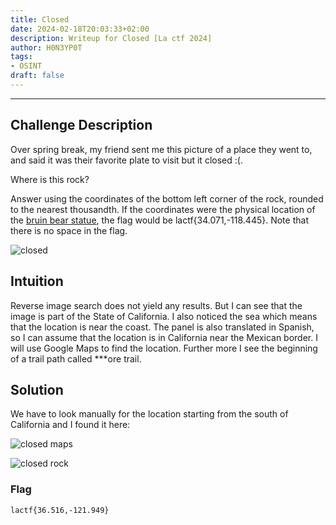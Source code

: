 ```yaml
---
title: Closed
date: 2024-02-18T20:03:33+02:00
description: Writeup for Closed [La ctf 2024]
author: H0N3YP0T
tags:
- OSINT
draft: false
---
```

___

## Challenge Description

Over spring break, my friend sent me this picture of a place they went to, and said it was their favorite plate to visit but it closed :(.

Where is this rock?

Answer using the coordinates of the bottom left corner of the rock, rounded to the nearest thousandth. If the coordinates were the physical location of the [bruin bear statue](https://www.google.com/maps/place/34°04'15.5%22N+118°26'42.0%22W/@34.0710041,-118.4450305,39m/data=!3m1!1e3!4m4!3m3!8m2!3d34.070968!4d-118.445002?entry=ttu), the flag would be lactf{34.071,-118.445}. Note that there is no space in the flag.

![closed](/images/lactf_2024/closed.png)

## Intuition

Reverse image search does not yield any results. But I can see that the image is part of the State of California. I also
noticed the sea which means that the location is near the coast. The panel is also translated in Spanish, so I can assume that the location is in California near the Mexican border. I will use Google Maps to find the location.
Further more I see the beginning of a trail path called ***ore trail.

## Solution

We have to look manually for the location starting from the south of California and I found it here:

![closed maps](/images/lactf_2024/closed1.png)

![closed rock](/images/lactf_2024/rock.png)

### Flag

`lactf{36.516,-121.949}`


